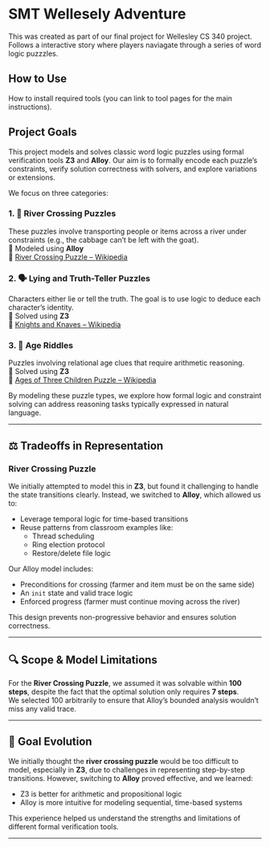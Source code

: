 # SMT Wellesely Adventure
This was created as part of our final project for Wellesley CS 340 project. Follows a interactive story where players naviagate through a series of word logic puzzzles.

## How to Use
How to install required tools (you can link to tool pages for the main instructions).

##  Project Goals

This project models and solves classic word logic puzzles using formal verification tools **Z3** and **Alloy**. Our aim is to formally encode each puzzle’s constraints, verify solution correctness with solvers, and explore variations or extensions.

We focus on three categories:

### 1. 🛶 River Crossing Puzzles
These puzzles involve transporting people or items across a river under constraints (e.g., the cabbage can’t be left with the goat).  
🔧 Modeled using **Alloy**  
🔗 [River Crossing Puzzle – Wikipedia](https://en.wikipedia.org/wiki/River_crossing_puzzle)

### 2. 🗣️ Lying and Truth-Teller Puzzles
Characters either lie or tell the truth. The goal is to use logic to deduce each character’s identity.  
🔧 Solved using **Z3**  
🔗 [Knights and Knaves – Wikipedia](https://en.wikipedia.org/wiki/Knights_and_Knaves)

### 3. 🎂 Age Riddles
Puzzles involving relational age clues that require arithmetic reasoning.  
🔧 Solved using **Z3**  
🔗 [Ages of Three Children Puzzle – Wikipedia](https://en.wikipedia.org/wiki/Ages_of_Three_Children_puzzle)

By modeling these puzzle types, we explore how formal logic and constraint solving can address reasoning tasks typically expressed in natural language.

---

## ⚖️ Tradeoffs in Representation

### River Crossing Puzzle

We initially attempted to model this in **Z3**, but found it challenging to handle the state transitions clearly. Instead, we switched to **Alloy**, which allowed us to:

- Leverage temporal logic for time-based transitions
- Reuse patterns from classroom examples like:
  - Thread scheduling
  - Ring election protocol
  - Restore/delete file logic

Our Alloy model includes:
- Preconditions for crossing (farmer and item must be on the same side)
- An `init` state and valid trace logic
- Enforced progress (farmer must continue moving across the river)

This design prevents non-progressive behavior and ensures solution correctness.

---

## 🔍 Scope & Model Limitations

For the **River Crossing Puzzle**, we assumed it was solvable within **100 steps**, despite the fact that the optimal solution only requires **7 steps**.  
We selected 100 arbitrarily to ensure that Alloy’s bounded analysis wouldn’t miss any valid trace.

---

## 🔄 Goal Evolution

We initially thought the **river crossing puzzle** would be too difficult to model, especially in **Z3**, due to challenges in representing step-by-step transitions. However, switching to **Alloy** proved effective, and we learned:

- Z3 is better for arithmetic and propositional logic
- Alloy is more intuitive for modeling sequential, time-based systems

This experience helped us understand the strengths and limitations of different formal verification tools.

---


